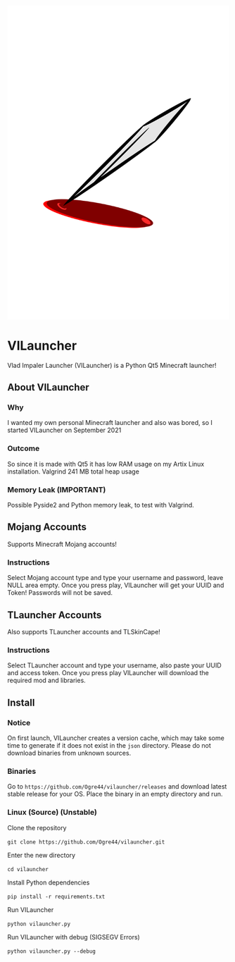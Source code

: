 
![404](ui/icon.svg)

# VILauncher
Vlad Impaler Launcher (VILauncher) is a Python Qt5 Minecraft launcher!

## About VILauncher

### Why
I wanted my own personal Minecraft launcher and also was bored, so I started VILauncher on September 2021

### Outcome
So since it is made with Qt5 it has low RAM usage on my Artix Linux installation.
Valgrind 241 MB total heap usage

### Memory Leak (IMPORTANT)
Possible Pyside2 and Python memory leak, to test with Valgrind.

## Mojang Accounts
Supports Minecraft Mojang accounts!

### Instructions
Select Mojang account type and type your username and password, leave NULL area empty.
Once you press play, VILauncher will get your UUID and Token!
Passwords will not be saved.

## TLauncher Accounts
Also supports TLauncher accounts and TLSkinCape!

### Instructions
Select TLauncher account and type your username, also paste your UUID and access token.
Once you press play VILauncher will download the required mod and libraries.

## Install

### Notice
On first launch, VILauncher creates a version cache, which may take some time to generate if it does not exist in the `json` directory.
Please do not download binaries from unknown sources.

### Binaries
Go to `https://github.com/Ogre44/vilauncher/releases` and download latest stable release for your OS.
Place the binary in an empty directory and run.

### Linux (Source) (Unstable)
Clone the repository

`git clone https://github.com/Ogre44/vilauncher.git`

Enter the new directory

`cd vilauncher`

Install Python dependencies

`pip install -r requirements.txt`

Run VILauncher

`python vilauncher.py`

Run VILauncher with debug (SIGSEGV Errors)

`python vilauncher.py --debug`
